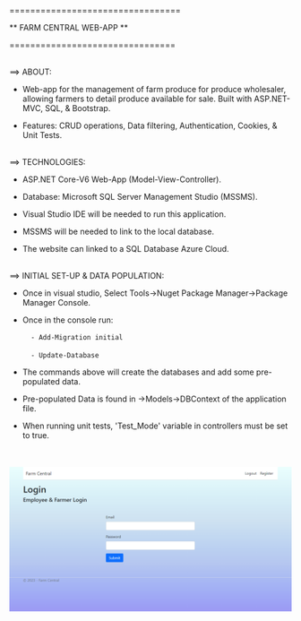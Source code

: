 =================================

** FARM CENTRAL WEB-APP **

================================


<br />
==> ABOUT:

- Web-app for the management of farm produce for produce wholesaler,
allowing farmers to detail produce available for sale. Built with ASP.NET-MVC, SQL, & Bootstrap.

- Features: CRUD operations, Data filtering, Authentication, Cookies, & Unit Tests.


<br />
==> TECHNOLOGIES:

- ASP.NET Core-V6 Web-App (Model-View-Controller).

- Database: Microsoft SQL Server Management Studio (MSSMS).

- Visual Studio IDE will be needed to run this application.

- MSSMS will be needed to link to the local database.

- The website can linked to a SQL Database Azure Cloud.


<br />
==> INITIAL SET-UP & DATA POPULATION:

- Once in visual studio, Select Tools->Nuget Package Manager->Package Manager Console.

- Once in the console run:

		- Add-Migration initial

		- Update-Database

- The commands above will create the databases and add some pre-populated data.

- Pre-populated Data is found in ->Models->DBContext of the application file.

- When running unit tests, 'Test_Mode' variable in controllers must be set to true.


<br /><br />
![](screenshot.png)

